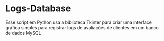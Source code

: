 # Logs-Database
Esse script em Python usa a biblioteca Tkinter para criar uma interface gráfica simples para registrar logs de avaliações de clientes em um banco de dados MySQL
